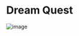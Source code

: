 # Dream Quest
![image](https://user-images.githubusercontent.com/4495532/213782538-0fee0637-20a7-47a9-abf2-caa752e751bd.png)
